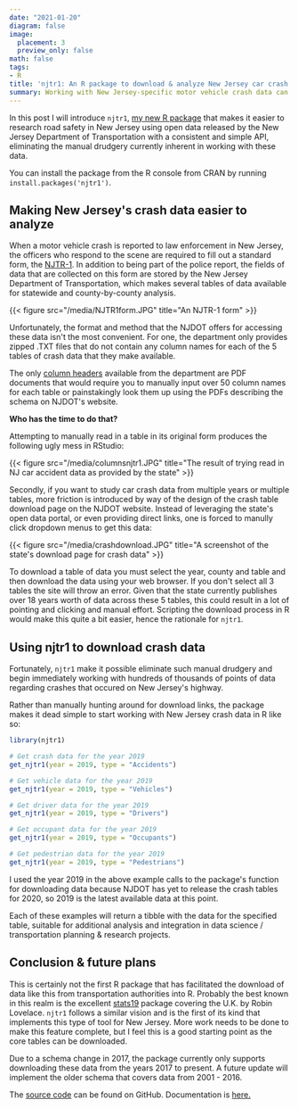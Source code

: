 ```yaml
---
date: "2021-01-20"
diagram: false
image:
  placement: 3
  preview_only: false
math: false
tags:
- R
title: 'njtr1: An R package to download & analyze New Jersey car crash data'
summary: Working with New Jersey-specific motor vehicle crash data can generate valuable insights for researchers and transportation planners, but finding it requires digging through government websites and manually cleaning the data. This post introduces {njtr1}, a new R package that automates the acquisition and cleaning of motor vehicle crash data published by the New Jersey Department of Transportation.
---
```


In this post I will introduce `njtr1`, [my new R package](https://cran.r-project.org/web/packages/njtr1/index.html) that makes it easier to research road safety in New Jersey using open data released by the New Jersey Department of Transportation with a consistent and simple API, eliminating the manual drudgery currently inherent in working with these data. 

You can install the package from the R console from CRAN by running `
install.packages('njtr1')`.

## Making New Jersey's crash data easier to analyze

When a motor vehicle crash is reported to law enforcement in New Jersey, the officers who respond to the scene are required to fill out a standard form, the [NJTR-1](https://www.state.nj.us/transportation/refdata/accident/pdf/NJTR-1.pdf). In addition to being part of the police report, the fields of data that are collected on this form are stored by the New Jersey Department of Transportation, which makes several tables of data available for statewide and county-by-county analysis.

{{< figure src="/media/NJTR1form.JPG" title="An NJTR-1 form" >}}

Unfortunately, the format and method that the NJDOT offers for accessing these data isn't the most convenient. For one, the department only provides zipped .TXT files that do not contain any column names for each of the 5 tables of crash data that they make available. 

The only [column headers](https://www.state.nj.us/transportation/refdata/accident/pdf/2017CrashTable.pdf) available from the department are PDF documents that would require you to manually input over 50 column names for each table or painstakingly look them up using the PDFs describing the schema on NJDOT's website. 

**Who has the time to do that?**

Attempting to manually read in a table in its original form produces the following ugly mess in RStudio:

{{< figure src="/media/columnsnjtr1.JPG" title="The result of trying read in NJ car accident data as provided by the state" >}}

Secondly, if you want to study car crash data from multiple years or multiple tables, more friction is introduced by way of the design of the crash table download page on the NJDOT website. Instead of leveraging the state's open data portal, or even providing direct links, one is forced to manully click dropdown menus to get this data:

{{< figure src="/media/crashdownload.JPG" title="A screenshot of the state's download page for crash data" >}}

To download a table of data you must select the year, county and table and then download the data using your web browser. If you don't select all 3 tables the site will throw an error. Given that the state currently publishes over 18 years worth of data across these 5 tables, this could result in a lot of pointing and clicking and manual effort. Scripting the download process in R would make this quite a bit easier, hence the rationale for `njtr1`.

## Using njtr1 to download crash data

Fortunately, `njtr1` make it possible eliminate such manual drudgery and begin immediately working with hundreds of thousands of points of data regarding crashes that occured on New Jersey's highway.

Rather than manually hunting around for download links, the package makes it dead simple to start working with New Jersey crash data in R like so:

```R
library(njtr1)

# Get crash data for the year 2019
get_njtr1(year = 2019, type = "Accidents")

# Get vehicle data for the year 2019
get_njtr1(year = 2019, type = "Vehicles")

# Get driver data for the year 2019
get_njtr1(year = 2019, type = "Drivers")

# Get occupant data for the year 2019
get_njtr1(year = 2019, type = "Occupants")

# Get pedestrian data for the year 2019
get_njtr1(year = 2019, type = "Pedestrians")

```

I used the year 2019 in the above example calls to the package's function for downloading data because NJDOT has yet to release the crash tables for 2020, so 2019 is the latest available data at this point.

Each of these examples will return a tibble with the data for the specified table, suitable for additional analysis and integration in data science / transportation planning & research projects.

##  Conclusion & future plans

This is certainly not the first R package that has facilitated the download of data like this from transportation authorities into R. Probably the best known in this realm is the excellent [stats19](https://cran.r-project.org/web/packages/stats19/index.html) package covering the U.K. by Robin Lovelace. `njtr1` follows a similar vision and is the first of its kind that implements this type of tool for New Jersey. More work needs to be done to make this feature complete, but I feel this is a good starting point as the core tables can be downloaded.

Due to a schema change in 2017, the package currently only supports downloading these data from the years 2017 to present. A future update will implement the older schema that covers data from 2001 - 2016.

The [source code](https://github.com/gavinrozzi/njtr1) can be found on GitHub. Documentation is [here.](https://gavinrozzi.github.io/njtr1/index.html)






